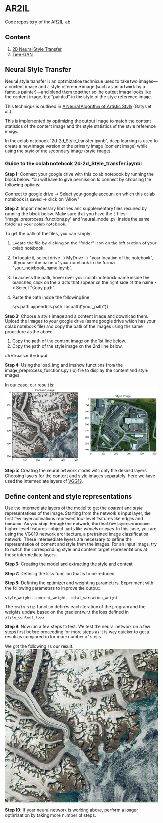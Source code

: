 # AR2IL
Code repository of the AR2IL lab

## Content
1. [2D Neural Style Transfer](#neuralstyle)
2. [Tree-GAN](#treegan)

<a name="neuralstyle"></a>
## Neural Style Transfer
Neural style transfer is an optimization technique used to take two images—a content image and a style reference image (such as an artwork by a famous painter)—and blend them together so the output image looks like the content image, but “painted” in the style of the style reference image. 

This technique is outlined in <a href="https://arxiv.org/abs/1508.06576" class="external">A Neural Algorithm of Artistic Style</a> (Gatys et al.).

This is implemented by optimizing the output image to match the content statistics of the content image and the style statistics of the style reference image. 

In the colab notebook "2d-2d_Style_transfer.ipynb", deep learning is used to create a new image version of the primary image (content image) while using the style of the secondary image (style image).

### Guide to the colab notebook 2d-2d_Style_transfer.ipynb:

**Step 1:** Connect your google drive with this colab notebook by running the block below. You will have to give permission to connect by choosing the following options:

Connect to google drive -> Select your google account on which this colab notebook is saved -> click on "Allow"

**Step 2:** Import necessary libraries and supplementary files required by running the block below. Make sure that you have the 2 files: 'image_preprocess_functions.py' and 'neural_model.py' inside the same folder as your colab notebook.

To get the path of the files, you can simply:
1. Locate the file by clicking on the "folder" icon on the left section of your colab notebook.
2. To locate it, select drive -> MyDrive -> "your location of the notebook", till you see the name of your notebook in the format "your_notebook_name.ipynb".
3. To access the path, hover over your colab notebook name inside the branches, click on the 3 dots that appear on the right side of the name -> Select "Copy path".
4. Paste the path inside the following line: 

    sys.path.append(os.path.abspath("your_path"))
 
**Step 3:** Choose a style image and a content image and download them. Upload the images to your google drive (same google drive which has your colab notebook file) and copy the path of the images using the same procedure as the above. 

1. Copy the path of the content image on the 1st line below.
2. Copy the path of the style image on the 2nd line below.

##Visualize the input

**Step 4:** Using the load_img and imshow functions from the image_preprocess_functions.py (ip) file to display the content and style images.

In our case, our result is:
![Our_Style_Content_image](https://github.com/Locutusborg/AR2IL/blob/main/2D-to-2D%20Style%20Transfer/style_content_image.png?raw=true "Optional Title")


**Step 5:** Creating the neural network model with only the desired layers. Choosing layers for the content and style images separately. Here we have used the intermediate layers of [VGG19](https://keras.io/api/applications/vgg/#vgg19-function).

## Define content and style representations
Use the intermediate layers of the model to get the *content* and *style* representations of the image. Starting from the network's input layer, the first few layer activations represent low-level features like edges and textures. As you step through the network, the final few layers represent higher-level features—object parts like *wheels* or *eyes*. In this case, you are using the VGG19 network architecture, a pretrained image classification network. These intermediate layers are necessary to define the representation of content and style from the images. For an input image, try to match the corresponding style and content target representations at these intermediate layers.

**Step 6:** Creating the model and extracting the style and content.

**Step 7:** Defining the loss function that is to be reduced.

**Step 8:** Defining the optimizer and weighting parameters. Experiment with the following parameters to improve the output:

```
style_weight, content_weight, total_variation_weight
```

The `train_step` function defines each iteration of the program and the weights update based on the gradient w.r.t the loss defined in `style_content_loss`

**Step 9**: Now run a few steps to test. We test the neural network on a few steps first before proceeding for more steps as it is way quicker to get a result as compared to for more number of steps.

We got the following as our result:
![Our_Style_Content_image](https://github.com/Locutusborg/AR2IL/blob/main/2D-to-2D%20Style%20Transfer/less_no_of_steps.png?raw=true "Optional Title")

**Step 10**: If your neural network is working above, perform a longer optimization by taking more number of steps.



